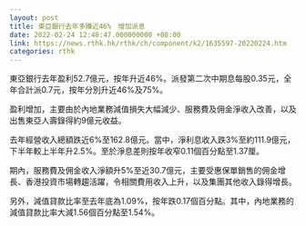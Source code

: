 ```yaml
---
layout: post
title: 東亞銀行去年多賺近46%　增加派息
date: 2022-02-24 12:48:47.000000000 +08:00
link: https://news.rthk.hk/rthk/ch/component/k2/1635597-20220224.htm
categories: rthk
---
```


東亞銀行去年盈利52.7億元，按年升近46%。派發第二次中期息每股0.35元，全年合計派0.7元，按年分別升近46%及75%。

盈利增加，主要由於內地業務減值損失大幅減少、服務費及佣金淨收入改善，以及出售東亞人壽錄得約9億元收益。

去年經營收入總額跌近6%至162.8億元。當中，淨利息收入跌3%至約111.9億元，下半年較上半年升2.5%。至於淨息差則按年收窄0.11個百分點至1.37厘。

期內，服務費及佣金收入淨額升5%至近30.7億元，主要受惠保單銷售的佣金增長、香港投資市場轉趨活躍，令相關費用收入上升，以及集團其他收入錄得增長。

另外，減值貸款比率至去年底為1.09%，按年跌0.17個百分點。其中，內地業務的減值貸款比率大減1.56個百分點至1.54%。
